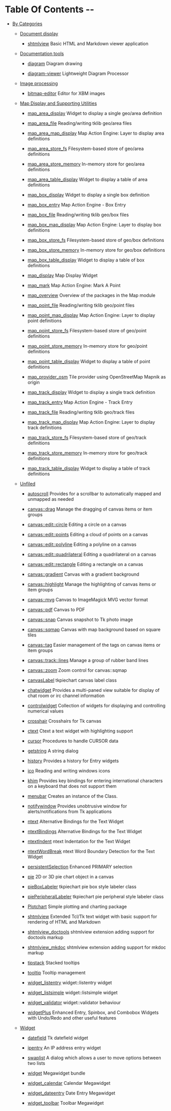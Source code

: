 
[//000000001]: # (Table of contents generated by tcllib/doctools/toc with format 'markdown')

# Table Of Contents \-\-

  - [By Categories]()

      * [Document display]()

          + [shtmlview](tklib/files/apps/shtmlview\.md) Basic HTML and Markdown viewer application

      * [Documentation tools]()

          + [diagram](tklib/files/modules/diagrams/diagram\.md) Diagram drawing

          + [diagram\-viewer](tklib/files/apps/diagram\-viewer\.md) Lightweight Diagram Processor

      * [Image processing]()

          + [bitmap\-editor](tklib/files/apps/bitmap\-editor\.md) Editor for XBM images

      * [Map Display and Supporting Utilities]()

          + [map\_area\_display](tklib/files/modules/map/area\-display\.md) Widget to display a single geo/area definition

          + [map\_area\_file](tklib/files/modules/map/area\-file\.md) Reading/writing tklib geo/area files

          + [map\_area\_map\_display](tklib/files/modules/map/area\-map\-display\.md) Map Action Engine: Layer to display area definitions

          + [map\_area\_store\_fs](tklib/files/modules/map/area\-store\-fs\.md) Filesystem\-based store of geo/area definitions

          + [map\_area\_store\_memory](tklib/files/modules/map/area\-store\-mem\.md) In\-memory store for geo/area definitions

          + [map\_area\_table\_display](tklib/files/modules/map/area\-table\-display\.md) Widget to display a table of area definitions

          + [map\_box\_display](tklib/files/modules/map/box\-display\.md) Widget to display a single box definition

          + [map\_box\_entry](tklib/files/modules/map/box\-entry\.md) Map Action Engine \- Box Entry

          + [map\_box\_file](tklib/files/modules/map/box\-file\.md) Reading/writing tklib geo/box files

          + [map\_box\_map\_display](tklib/files/modules/map/box\-map\-display\.md) Map Action Engine: Layer to display box definitions

          + [map\_box\_store\_fs](tklib/files/modules/map/box\-store\-fs\.md) Filesystem\-based store of geo/box definitions

          + [map\_box\_store\_memory](tklib/files/modules/map/box\-store\-mem\.md) In\-memory store for geo/box definitions

          + [map\_box\_table\_display](tklib/files/modules/map/box\-table\-display\.md) Widget to display a table of box definitions

          + [map\_display](tklib/files/modules/map/display\.md) Map Display Widget

          + [map\_mark](tklib/files/modules/map/mark\.md) Map Action Engine: Mark A Point

          + [map\_overview](tklib/files/modules/map/map\_overview\.md) Overview of the packages in the Map module

          + [map\_point\_file](tklib/files/modules/map/point\-file\.md) Reading/writing tklib geo/point files

          + [map\_point\_map\_display](tklib/files/modules/map/point\-map\-display\.md) Map Action Engine: Layer to display point definitions

          + [map\_point\_store\_fs](tklib/files/modules/map/point\-store\-fs\.md) Filesystem\-based store of geo/point definitions

          + [map\_point\_store\_memory](tklib/files/modules/map/point\-store\-mem\.md) In\-memory store for geo/point definitions

          + [map\_point\_table\_display](tklib/files/modules/map/point\-table\-display\.md) Widget to display a table of point definitions

          + [map\_provider\_osm](tklib/files/modules/map/provider\-osm\.md) Tile provider using OpenStreetMap Mapnik as origin

          + [map\_track\_display](tklib/files/modules/map/track\-display\.md) Widget to display a single track definition

          + [map\_track\_entry](tklib/files/modules/map/track\-entry\.md) Map Action Engine \- Track Entry

          + [map\_track\_file](tklib/files/modules/map/track\-file\.md) Reading/writing tklib geo/track files

          + [map\_track\_map\_display](tklib/files/modules/map/track\-map\-display\.md) Map Action Engine: Layer to display track definitions

          + [map\_track\_store\_fs](tklib/files/modules/map/track\-store\-fs\.md) Filesystem\-based store of geo/track definitions

          + [map\_track\_store\_memory](tklib/files/modules/map/track\-store\-mem\.md) In\-memory store for geo/track definitions

          + [map\_track\_table\_display](tklib/files/modules/map/track\-table\-display\.md) Widget to display a table of track definitions

      * [Unfiled]()

          + [autoscroll](tklib/files/modules/autoscroll/autoscroll\.md) Provides for a scrollbar to automatically mapped and unmapped as needed

          + [canvas::drag](tklib/files/modules/canvas/canvas\_drag\.md) Manage the dragging of canvas items or item groups

          + [canvas::edit::circle](tklib/files/modules/canvas/canvas\_ecircle\.md) Editing a circle on a canvas

          + [canvas::edit::points](tklib/files/modules/canvas/canvas\_epoints\.md) Editing a cloud of points on a canvas

          + [canvas::edit::polyline](tklib/files/modules/canvas/canvas\_epolyline\.md) Editing a polyline on a canvas

          + [canvas::edit::quadrilateral](tklib/files/modules/canvas/canvas\_equad\.md) Editing a quadrilateral on a canvas

          + [canvas::edit::rectangle](tklib/files/modules/canvas/canvas\_erectangle\.md) Editing a rectangle on a canvas

          + [canvas::gradient](tklib/files/modules/canvas/canvas\_gradient\.md) Canvas with a gradient background

          + [canvas::highlight](tklib/files/modules/canvas/canvas\_highlight\.md) Manage the highlighting of canvas items or item groups

          + [canvas::mvg](tklib/files/modules/canvas/canvas\_mvg\.md) Canvas to ImageMagick MVG vector format

          + [canvas::pdf](tklib/files/modules/canvas/canvas\_pdf\.md) Canvas to PDF

          + [canvas::snap](tklib/files/modules/canvas/canvas\_snap\.md) Canvas snapshot to Tk photo image

          + [canvas::sqmap](tklib/files/modules/canvas/canvas\_sqmap\.md) Canvas with map background based on square tiles

          + [canvas::tag](tklib/files/modules/canvas/canvas\_tags\.md) Easier management of the tags on canvas items or item groups

          + [canvas::track::lines](tklib/files/modules/canvas/canvas\_trlines\.md) Manage a group of rubber band lines

          + [canvas::zoom](tklib/files/modules/canvas/canvas\_zoom\.md) Zoom control for canvas::sqmap

          + [canvasLabel](tklib/files/modules/tkpiechart/canvaslabel\.md) tkpiechart canvas label class

          + [chatwidget](tklib/files/modules/chatwidget/chatwidget\.md) Provides a multi\-paned view suitable for display of chat room or irc channel information

          + [controlwidget](tklib/files/modules/controlwidget/controlwidget\.md) Collection of widgets for displaying and controlling numerical values

          + [crosshair](tklib/files/modules/crosshair/crosshair\.md) Crosshairs for Tk canvas

          + [ctext](tklib/files/modules/ctext/ctext\.md) Ctext a text widget with highlighting support

          + [cursor](tklib/files/modules/cursor/cursor\.md) Procedures to handle CURSOR data

          + [getstring](tklib/files/modules/getstring/tk\_getString\.md) A string dialog

          + [history](tklib/files/modules/history/tklib\_history\.md) Provides a history for Entry widgets

          + [ico](tklib/files/modules/ico/ico\.md) Reading and writing windows icons

          + [khim](tklib/files/modules/khim/khim\.md) Provides key bindings for entering international characters on a keyboard that does not support them

          + [menubar](tklib/files/modules/menubar/menubar\.md) Creates an instance of the  Class\.

          + [notifywindow](tklib/files/modules/notifywindow/notifywindow\.md) Provides unobtrusive window for alerts/notifications from Tk applications

          + [ntext](tklib/files/modules/ntext/ntext\.md) Alternative Bindings for the Text Widget

          + [ntextBindings](tklib/files/modules/ntext/ntextBindings\.md) Alternative Bindings for the Text Widget

          + [ntextIndent](tklib/files/modules/ntext/ntextIndent\.md) ntext Indentation for the Text Widget

          + [ntextWordBreak](tklib/files/modules/ntext/ntextWordBreak\.md) ntext Word Boundary Detection for the Text Widget

          + [persistentSelection](tklib/files/modules/persistentSelection/persistentSelection\.md) Enhanced PRIMARY selection

          + [pie](tklib/files/modules/tkpiechart/pie\.md) 2D or 3D pie chart object in a canvas

          + [pieBoxLabeler](tklib/files/modules/tkpiechart/pieboxlabeler\.md) tkpiechart pie box style labeler class

          + [piePeripheralLabeler](tklib/files/modules/tkpiechart/pieperipherallabeler\.md) tkpiechart pie peripheral style labeler class

          + [Plotchart](tklib/files/modules/plotchart/plotchart\.md) Simple plotting and charting package

          + [shtmlview](tklib/files/modules/shtmlview/shtmlview\.md) Extended Tcl/Tk text widget with basic support for rendering of HTML and Markdown

          + [shtmlview\_doctools](tklib/files/modules/shtmlview/shtmlview\-doctools\.md) shtmlview extension adding support for doctools markup

          + [shtmlview\_mkdoc](tklib/files/modules/shtmlview/shtmlview\-mkdoc\.md) shtmlview extension adding support for mkdoc markup

          + [tipstack](tklib/files/modules/tooltip/tipstack\.md) Stacked tooltips

          + [tooltip](tklib/files/modules/tooltip/tooltip\.md) Tooltip management

          + [widget\_listentry](tklib/files/modules/widgetl/widget\_listentry\.md) widget::listentry widget

          + [widget\_listsimple](tklib/files/modules/widgetl/widget\_listsimple\.md) widget::listsimple widget

          + [widget\_validator](tklib/files/modules/widgetv/widget\_validator\.md) widget::validator behaviour

          + [widgetPlus](tklib/files/modules/widgetPlus/widgetPlus\.md) Enhanced Entry, Spinbox, and Combobox Widgets with Undo/Redo and other useful features

      * [Widget]()

          + [datefield](tklib/files/modules/datefield/datefield\.md) Tk datefield widget

          + [ipentry](tklib/files/modules/ipentry/ipentry\.md) An IP address entry widget

          + [swaplist](tklib/files/modules/swaplist/swaplist\.md) A dialog which allows a user to move options between two lists

          + [widget](tklib/files/modules/widget/widget\.md) Megawidget bundle

          + [widget\_calendar](tklib/files/modules/widget/widget\_calendar\.md) Calendar Megawidget

          + [widget\_dateentry](tklib/files/modules/widget/widget\_dateentry\.md) Date Entry Megawidget

          + [widget\_toolbar](tklib/files/modules/widget/widget\_toolbar\.md) Toolbar Megawidget
